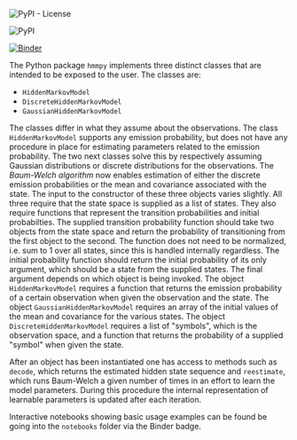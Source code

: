 ![PyPI - License](https://img.shields.io/pypi/l/hmmpy?style=for-the-badge)

![PyPI](https://img.shields.io/pypi/v/hmmpy?style=for-the-badge)

[![Binder](https://mybinder.org/badge_logo.svg)](https://mybinder.org/v2/gh/klaapbakken/hmmpy/4a6cee6b5a23dafce6e8b626879324c1a12c62aa)

The Python package `hmmpy` implements three distinct classes that are intended to be exposed to the user. The classes are:
  * `HiddenMarkovModel`
  * `DiscreteHiddenMarkovModel`
  * `GaussianHiddenMarkovModel`
  
The classes differ in what they assume about the observations. The class `HiddenMarkovModel` supports any emission probability, but does not have any procedure in place for estimating parameters related to the emission probability. The two next classes solve this by respectively assuming Gaussian distributions or discrete distributions for the observations. The *Baum-Welch algorithm* now enables estimation of either the discrete emission probabilities or the mean and covariance associated with the state. The input to the constructor of these three objects varies slightly. All three require that the state space is supplied as a list of states. They also require functions that represent the transition probabilities and initial probabilties. The supplied transition probability function should take two objects from the state space and return the probability of transitioning from the first object to the second. The function does not need to be normalized, i.e. sum to 1 over all states, since this is handled internally regardless. The initial probability function should return the initial probability of its only argument, which should be a state from the supplied states. The final argument depends on which object is being invoked. The object `HiddenMarkovModel` requires a function that returns the emission probability of a certain observation when given the observation and the state. The object `GaussianHiddenMarkovModel` requires an array of the initial values of the mean and covariance for the various states. The object `DiscreteHiddenMarkovModel` requires a list of "symbols", which is the observation space, and a function that returns the probability of a supplied "symbol" when given the state. 

After an object has been instantiated one has access to methods such as `decode`, which returns the estimated hidden state sequence and `reestimate`, which runs Baum-Welch a given number of times in an effort to learn the model parameters. During this procedure the internal representation of learnable parameters is updated after each iteration.

Interactive notebooks showing basic usage examples can be found be going into the `notebooks` folder via the Binder badge.
